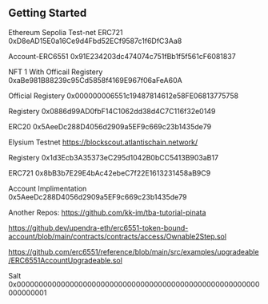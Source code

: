 ## Getting Started

Ethereum Sepolia Test-net 
ERC721
0xD8eAD15E0a16Ce9d4Fbd52ECf9587c1f6DfC3Aa8

Account-ERC6551
0x91E234203dc474074c751fBb1f5f561cF6081837

NFT 1 With Officail Registery
0xaBe981B88239c95Cd5858f4169E967f06aFeA60A

Official Registery
0x000000006551c19487814612e58FE06813775758

Registery
0x0886d99AD0fbF14C1062dd38d4C7C116f32e0149

ERC20
0x5AeeDc288D4056d2909a5EF9c669c23b1435de79

Elysium Testnet
https://blockscout.atlantischain.network/

Registery
0x1d3Ecb3A35373eC295d1042B0bCC5413B903aB17

ERC721
0x8bB3b7E29E4bAc42ebeC7f22E1613231458aB9C9

Account Implimentation
0x5AeeDc288D4056d2909a5EF9c669c23b1435de79

Another Repos:
https://github.com/kk-im/tba-tutorial-pinata

https://github.dev/upendra-eth/erc6551-token-bound-account/blob/main/contracts/contracts/access/Ownable2Step.sol


https://github.com/erc6551/reference/blob/main/src/examples/upgradeable/ERC6551AccountUpgradeable.sol

Salt
0x0000000000000000000000000000000000000000000000000000000000000001